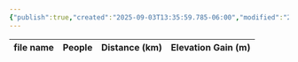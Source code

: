 ```yaml
---
{"publish":true,"created":"2025-09-03T13:35:59.785-06:00","modified":"2025-09-03T14:56:47.986-06:00","published":"2025-09-03T14:56:47.986-06:00","tags":["route"],"cssclasses":"","elevation":null,"region":"Icefields Parkway","location":"52.2394, -117.1719","DWYT":null,"Kane":"Moderate","completed":true}
---
```



| file name | People | Distance (km) | Elevation Gain (m) |
| --------- | ------ | ------------- | ------------------ |